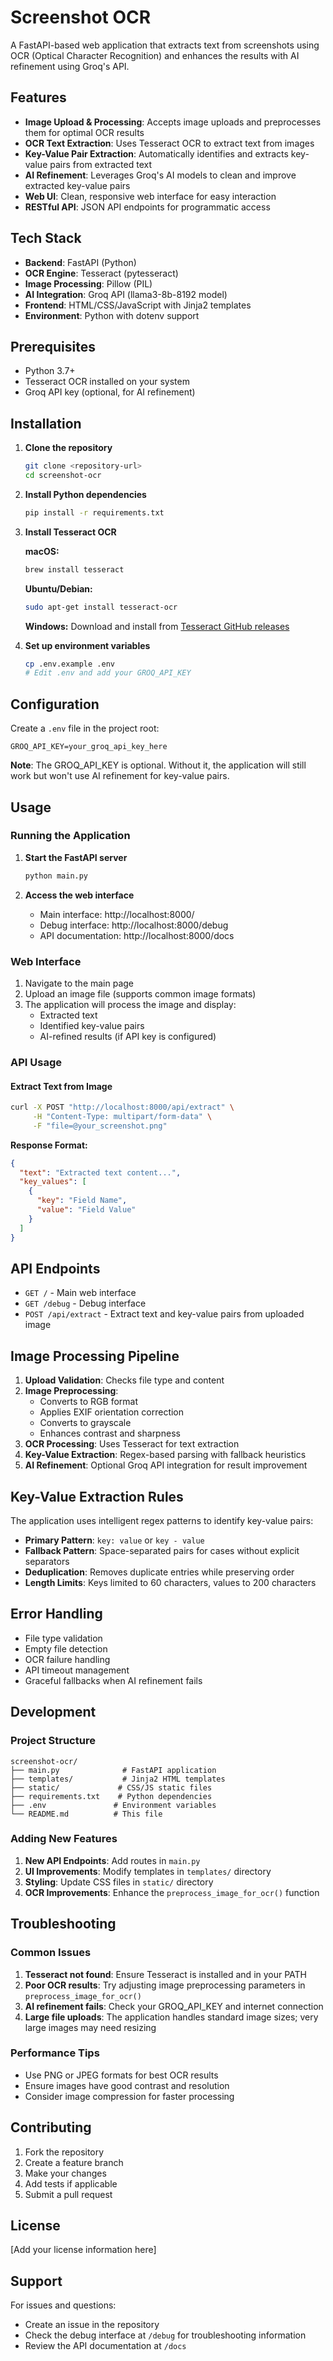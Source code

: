 # Screenshot OCR

A FastAPI-based web application that extracts text from screenshots using OCR (Optical Character Recognition) and enhances the results with AI refinement using Groq's API.

## Features

- **Image Upload & Processing**: Accepts image uploads and preprocesses them for optimal OCR results
- **OCR Text Extraction**: Uses Tesseract OCR to extract text from images
- **Key-Value Pair Extraction**: Automatically identifies and extracts key-value pairs from extracted text
- **AI Refinement**: Leverages Groq's AI models to clean and improve extracted key-value pairs
- **Web UI**: Clean, responsive web interface for easy interaction
- **RESTful API**: JSON API endpoints for programmatic access

## Tech Stack

- **Backend**: FastAPI (Python)
- **OCR Engine**: Tesseract (pytesseract)
- **Image Processing**: Pillow (PIL)
- **AI Integration**: Groq API (llama3-8b-8192 model)
- **Frontend**: HTML/CSS/JavaScript with Jinja2 templates
- **Environment**: Python with dotenv support

## Prerequisites

- Python 3.7+
- Tesseract OCR installed on your system
- Groq API key (optional, for AI refinement)

## Installation

1. **Clone the repository**
   ```bash
   git clone <repository-url>
   cd screenshot-ocr
   ```

2. **Install Python dependencies**
   ```bash
   pip install -r requirements.txt
   ```

3. **Install Tesseract OCR**
   
   **macOS:**
   ```bash
   brew install tesseract
   ```
   
   **Ubuntu/Debian:**
   ```bash
   sudo apt-get install tesseract-ocr
   ```
   
   **Windows:**
   Download and install from [Tesseract GitHub releases](https://github.com/UB-Mannheim/tesseract/wiki)

4. **Set up environment variables**
   ```bash
   cp .env.example .env
   # Edit .env and add your GROQ_API_KEY
   ```

## Configuration

Create a `.env` file in the project root:

```env
GROQ_API_KEY=your_groq_api_key_here
```

**Note**: The GROQ_API_KEY is optional. Without it, the application will still work but won't use AI refinement for key-value pairs.

## Usage

### Running the Application

1. **Start the FastAPI server**
   ```bash
   python main.py
   ```

2. **Access the web interface**
   - Main interface: http://localhost:8000/
   - Debug interface: http://localhost:8000/debug
   - API documentation: http://localhost:8000/docs

### Web Interface

1. Navigate to the main page
2. Upload an image file (supports common image formats)
3. The application will process the image and display:
   - Extracted text
   - Identified key-value pairs
   - AI-refined results (if API key is configured)

### API Usage

#### Extract Text from Image

```bash
curl -X POST "http://localhost:8000/api/extract" \
     -H "Content-Type: multipart/form-data" \
     -F "file=@your_screenshot.png"
```

**Response Format:**
```json
{
  "text": "Extracted text content...",
  "key_values": [
    {
      "key": "Field Name",
      "value": "Field Value"
    }
  ]
}
```

## API Endpoints

- `GET /` - Main web interface
- `GET /debug` - Debug interface
- `POST /api/extract` - Extract text and key-value pairs from uploaded image

## Image Processing Pipeline

1. **Upload Validation**: Checks file type and content
2. **Image Preprocessing**:
   - Converts to RGB format
   - Applies EXIF orientation correction
   - Converts to grayscale
   - Enhances contrast and sharpness
3. **OCR Processing**: Uses Tesseract for text extraction
4. **Key-Value Extraction**: Regex-based parsing with fallback heuristics
5. **AI Refinement**: Optional Groq API integration for result improvement

## Key-Value Extraction Rules

The application uses intelligent regex patterns to identify key-value pairs:

- **Primary Pattern**: `key: value` or `key - value`
- **Fallback Pattern**: Space-separated pairs for cases without explicit separators
- **Deduplication**: Removes duplicate entries while preserving order
- **Length Limits**: Keys limited to 60 characters, values to 200 characters

## Error Handling

- File type validation
- Empty file detection
- OCR failure handling
- API timeout management
- Graceful fallbacks when AI refinement fails

## Development

### Project Structure

```
screenshot-ocr/
├── main.py              # FastAPI application
├── templates/           # Jinja2 HTML templates
├── static/             # CSS/JS static files
├── requirements.txt    # Python dependencies
├── .env               # Environment variables
└── README.md          # This file
```

### Adding New Features

1. **New API Endpoints**: Add routes in `main.py`
2. **UI Improvements**: Modify templates in `templates/` directory
3. **Styling**: Update CSS files in `static/` directory
4. **OCR Improvements**: Enhance the `preprocess_image_for_ocr()` function

## Troubleshooting

### Common Issues

1. **Tesseract not found**: Ensure Tesseract is installed and in your PATH
2. **Poor OCR results**: Try adjusting image preprocessing parameters in `preprocess_image_for_ocr()`
3. **AI refinement fails**: Check your GROQ_API_KEY and internet connection
4. **Large file uploads**: The application handles standard image sizes; very large images may need resizing

### Performance Tips

- Use PNG or JPEG formats for best OCR results
- Ensure images have good contrast and resolution
- Consider image compression for faster processing

## Contributing

1. Fork the repository
2. Create a feature branch
3. Make your changes
4. Add tests if applicable
5. Submit a pull request

## License

[Add your license information here]

## Support

For issues and questions:
- Create an issue in the repository
- Check the debug interface at `/debug` for troubleshooting information
- Review the API documentation at `/docs`